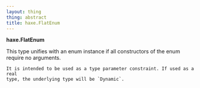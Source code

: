 ```yaml
---
layout: thing
thing: abstract
title: haxe.FlatEnum
---
```

**haxe.FlatEnum**

This type unifies with an enum instance if all constructors of the enum
	require no arguments.

	It is intended to be used as a type parameter constraint. If used as a real
	type, the underlying type will be `Dynamic`.

